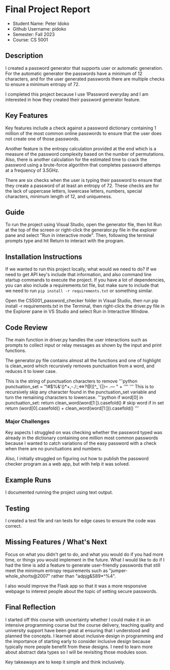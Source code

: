 # Final Project Report

* Student Name: Peter Idoko
* Github Username: pidoko
* Semester: Fall 2023
* Course: CS 5001

## Description 
I created a password generator that supports user or automatic generation. For the automatic generator the passwords have a minimum of 12 characters, and for the user generated passwords there are multiple checks to ensure a minimum entropy of 72.

I completed this project because I use 1Password everyday and I am interested in how they created their password generator feature.

## Key Features
Key features include a check against a password dictionary containing 1 million of the most common online passwords to ensure that the user does not create one of those passwords. 

Another feature is the entropy calculation provided at the end which is a measure of the password complexity based on the number of permutations. Also, there is another calculation for the estimated time to crack the password using a brute-force algorithm that completes password attemps at a frequency of 3.5GHz.

There are six checks when the user is typing their password to ensure that they create a password of at least an entropy of 72. These checks are for the lack of uppercase letters, lowercase letters, numbers, special characters, minimum length of 12, and uniqueness. 

## Guide
To run the project using Visual Studio, open the generator file, then hit Run at the top of the screen or right-click the generator.py file in the explorer pane and select "Run in interactive mode". Then, following the terminal prompts type and hit Return to interact with the program.

## Installation Instructions
If we wanted to run this project locally, what would we need to do?  If we need to get API key's include that information, and also command line startup commands to execute the project. If you have a lot of dependencies, you can also include a requirements.txt file, but make sure to include that we need to run `pip install -r requirements.txt` or something similar.

Open the CS5001_password_checker folder in Visual Studio, then run pip install -r requirements.txt in the Terminal, then right-click the driver.py file in the Explorer pane in VS Studio and select Run in Interactive Window.

## Code Review
The main function in driver.py handles the user interactions such as prompts to collect input or relay messages as shown by the input and print functions.

The generator.py file contains almost all the functions and one of highlight is clean_word which recursively removes punctuation from a word, and reduces it to lower case.

This is the string of punctuation characters to remove
'''python
punctuation_set = "!#$%&'()*+,-./:;<=>?@][^_`{|}~ .— " + '"'
'''
This is to recursively skip any character found in the punctuation_set variable and turn the remaining characters to lowercase.
'''python
if word[0] in punctuation_set:
        return clean_word(word[1:]).casefold()  # skip word if in set
    return (word[0].casefold() + clean_word(word[1:])).casefold()
'''

### Major Challenges
Key aspects I struggled on was checking whether the password typed was already in the dictionary containing one million most common passwords because I wanted to catch variations of the easy password with a check when there are no punctuations and numbers.

Also, I initially struggled on figuring out how to publish the password checker program as a web app, but with help it was solved.

## Example Runs
I documented running the project using text output.

## Testing
I created a test file and ran tests for edge cases to ensure the code was correct. 


## Missing Features / What's Next
Focus on what you didn't get to do, and what you would do if you had more time, or things you would implement in the future. 
What I would like to do if I had the time is add a feature to generate user-friendly passwords that still meet the minimum entropy requirements such as "jumper-whole_shorts@2007" rather than "adpjg&S89*^%4".

I also would improve the Flask app so that it was a more responsive webpage to interest people about the topic of setting secure passwords.

## Final Reflection
I started off this course with uncertainty whether I could make it in an intensive programming course but the course delivery, teaching quality and university support have been great at ensuring that I understood and planned the concepts. I learned about inclusive design in programming and the importance of starting early to consider inclusive design because typically more people benefit from these designs. I need to learn more about abstract data types so I will be revisiting those modules soon. 

Key takeaways are to keep it simple and think inclusively.